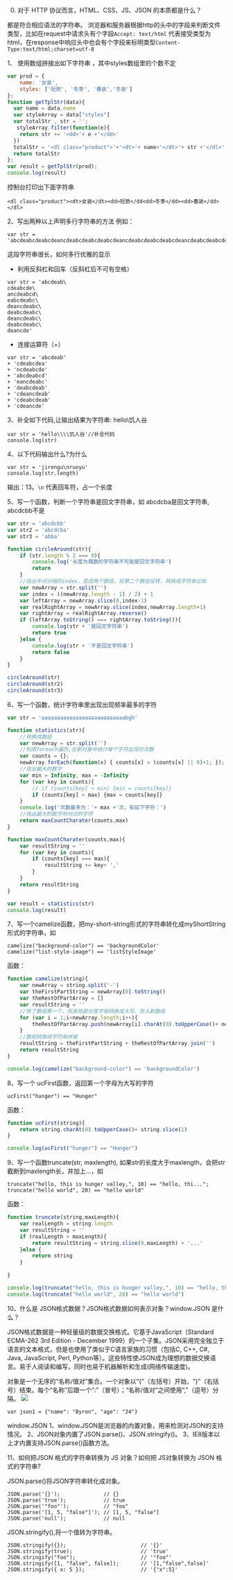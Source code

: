 0. 对于 HTTP 协议而言，HTML、CSS、JS、JSON 的本质都是什么？

都是符合相应语法的字符串。
浏览器和服务器根据http的头中的字段来判断文件类型，比如在request中请求头有个字段`Accept: text/html` 代表接受类型为html，在response中响应头中也会有个字段来标明类型`Content-Type:text/html;charset=utf-8`

1、 使用数组拼接出如下字符串 ，其中styles数组里的个数不定

```javascript
var prod = {
    name: '女装',
    styles: ['短款', '冬季', '春装','冬装']
};
function getTplStr(data){
  var name = data.name
  var styleArray = data["styles"]
  var totalStr , str = '';
   styleArray.filter(function(e){
    return str += '<dd>'+ e +'</dd>'
  })
  totalStr = '<dl class="product">'+'<dt>'+ name+'</dt>'+ str +'</dl>'
  return totalStr
};
var result = getTplStr(prod);
console.log(result)
```
控制台打印出下面字符串
```
<dl class="product"><dt>女装</dt><dd>短款</dd<dd>冬季</dd><dd>春装</dd></dl>
```

2、写出两种以上声明多行字符串的方法
例如：

```
var str = 'abcdeabcdeabcdeancdeabcdeabcdeabcdeancdeabcdeabcdeabcdeancdeabcdeabcdeabcdeancde'
```
这段字符串很长，如何多行优雅的显示
 - 利用反斜杠和回车（反斜杠后不可有空格）
```
var str = 'abcdeab\
cdeabcde\
ancdeabcd\
eabcdeabc\
deancdeabc\
deabcdeabc\
deancdeabc\
deabcdeabc\
deancde'
```
 - 连接运算符（+）
```
var str = 'abcdeab'
+ 'cdeabcdea'
+ 'ncdeabcde'
+ 'abcdeabcd'
+ 'eancdeabc'
+ 'deabcdeab'
+ 'cdeancdeab'
+ 'cdeabcdeab'
+ 'cdeancde'
```

3、补全如下代码,让输出结果为字符串: hello\\饥人谷
```
var str = 'hello\\\\饥人谷'//补全代码
console.log(str)
```

4、以下代码输出什么?为什么

```
var str = 'jirengu\nruoyu'
console.log(str.length)
```
输出：13。`\n` 代表回车符，占一个长度

5、写一个函数，判断一个字符串是回文字符串，如 abcdcba是回文字符串, abcdcbb不是

```javascript
var str = 'abcdcbb'
var str2 = 'abcdcba'
var str3 = 'abba'

function circleAround(str){
    if (str.length % 2 === 0){
        console.log('长度为偶数的字符串不可能是回文字符串')
        return
    }
    //找出中间分隔的index，变成两个数组，将第二个数组反转，转换成字符串比较
    var newArray = str.split('')
    var index = ((newArray.length - 1) / 2) + 1
    var leftArray = newArray.slice(0,index-1)
    var realRightArray = newArray.slice(index,newArray.length+1)
    var rightArray = realRightArray.reverse()
    if (leftArray.toString() === rightArray.toString()){
        console.log(str + '是回文字符串')
        return true
    }else {
        console.log(str + '不是回文字符串')
        return false
    }
}

circleAround(str)
circleAround(str2)
circleAround(str3)
```

6、写一个函数，统计字符串里出现出现频率最多的字符

```javascript
var str = 'aaaaaaaaaaaaaaaaaaaaaaaaaaabgh'

function statistics(str){
    //转换成数组
    var newArray = str.split('')
    //利用foreach遍历,在新对象中统计每个字符出现的次数
    var counts = {};
    newArray.forEach(function(x) { counts[x] = (counts[x] || 0)+1; });
    //找出最大的数字
    var min = Infinity, max = -Infinity 
    for (var key in counts){
        // if (counts[key] < min) {min = counts[key]}
        if (counts[key] > max) {max = counts[key]}
    }
    console.log('次数最多为：'+ max +'次，有如下字符：')
    //找出最大的数字所对应的字符
    return maxCountCharater(counts,max)
}

function maxCountCharater(counts,max){
    var resultString = ''
    for (var key in counts){
        if (counts[key] === max){
            resultString += key+ ','
        }
    }
    return resultString
}

var result = statistics(str)
console.log(result)
```

7、写一个camelize函数，把my-short-string形式的字符串转化成myShortString形式的字符串，如

```
camelize("background-color") == 'backgroundColor'
camelize("list-style-image") == 'listStyleImage'
```
函数：

```javascript
function camelize(string){
    var newArray = string.split('-')
    var theFirstPartString = newArray[0].toString()
    var theRestOfPartArray = []
    var resultString = ''
    //除了数组第一个，将其他部分首字母转换成大写，存入新数组
    for (var i = 1;i<newArray.length;i++){
        theRestOfPartArray.push(newArray[i].charAt(0).toUpperCase()+ newArray[i].slice(1))
    }
    //数组转换成字符串拼接
    resultString = theFirstPartString + theRestOfPartArray.join('')
    return resultString
}

console.log(camelize("background-color") == 'backgroundColor')
```

8、写一个 ucFirst函数，返回第一个字母为大写的字符 

```
ucFirst("hunger") == "Hunger"
```

函数：

```javascript
function ucFirst(string){ 
    return string.charAt(0).toUpperCase()+ string.slice(1)
}

console.log(ucFirst("hunger") == "Hunger")
```

9、写一个函数truncate(str, maxlength), 如果str的长度大于maxlength，会把str截断到maxlength长，并加上...，如

```
truncate("hello, this is hunger valley,", 10) == "hello, thi...";
truncate("hello world", 20) == "hello world"
```

函数：

```javascript
function truncate(string,maxLength){
    var realLength = string.length
    var resultString = ''
    if (realLength > maxLength){
        return resultString = string.slice(0,maxLength) + '...'
    }else {
        return string
    }
 
}

console.log(truncate("hello, this is hunger valley,", 10) == "hello, thi...")
console.log(truncate("hello world", 20) == "hello world")
```

10、什么是 JSON格式数据？JSON格式数据如何表示对象？window.JSON 是什么？

  JSON格式数据是一种轻量级的数据交换格式。它基于JavaScript（Standard ECMA-262 3rd Edition - December 1999）的一个子集。JSON采用完全独立于语言的文本格式，但是也使用了类似于C语言家族的习惯（包括C, C++, C#, Java, JavaScript, Perl, Python等）。这些特性使JSON成为理想的数据交换语言。易于人阅读和编写，同时也易于机器解析和生成(网络传输速度)。

对象是一个无序的“名称/值对”集合。一个对象以“{”（左括号）开始，“}”（右括号）结束。每个“名称”后跟一个“:”（冒号）；“名称/值对”之间使用“,”（逗号）分隔。
![](./images/object.gif)

```
var json1 = {"name": "Byron", "age": "24"}
```
window.JSON
1、window.JSON是浏览器的内置对象，用来检测对JSON的支持情况。
2、JSON对象内置了JSON.parse()、JSON.stringify()。
3、IE8版本以上才内置支持JSON.parse()函数方法。

11、如何把JSON 格式的字符串转换为 JS 对象？如何把 JS对象转换为 JSON 格式的字符串?

JSON.parse()将JSON字符串转化成对象。

```
JSON.parse('{}');              // {}
JSON.parse('true');            // true
JSON.parse('"foo"');           // "foo"
JSON.parse('[1, 5, "false"]'); // [1, 5, "false"]
JSON.parse('null');            // null
```
JSON.stringify(),将一个值转为字符串。

```
JSON.stringify({});                        // '{}'
JSON.stringify(true);                      // 'true'
JSON.stringify("foo");                     // '"foo"'
JSON.stringify([1, "false", false]);       // '[1,"false",false]'
JSON.stringify({ x: 5 });                  // '{"x":5}'
```